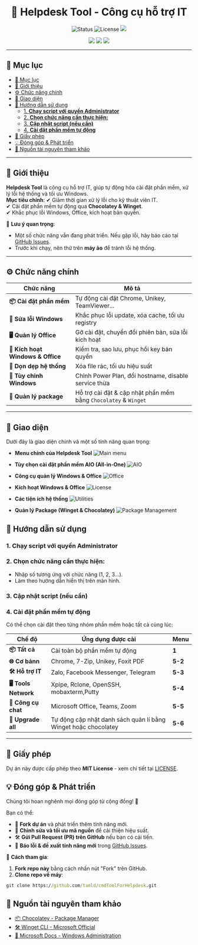 
<h1 align="center">🚀 Helpdesk Tool - Công cụ hỗ trợ IT</h1>
<p align="center">
  <img src="https://img.shields.io/badge/status-active-brightgreen" alt="Status">
  <img src="https://img.shields.io/badge/license-MIT-blue" alt="License">
  <img src="https://img.shields.io/github/downloads/tamld/tao-repo-tren-github/total.svg">
</p>
<p align="center">
  <img src="https://img.shields.io/github/forks/tamld/tao-repo-tren-github.svg">
  <img src="https://img.shields.io/github/stars/tamld/tao-repo-tren-github.svg">
  <img src="https://img.shields.io/github/followers/tamld.svg?style=social&label=Follow&maxAge=2592000">
</p>

---

## 📖 Mục lục
- [📖 Mục lục](#-mục-lục)
- [🔹 Giới thiệu](#-giới-thiệu)
- [⚙ Chức năng chính](#-chức-năng-chính)
- [📌 Giao diện](#-giao-diện)
- [📌 Hướng dẫn sử dụng](#-hướng-dẫn-sử-dụng)
  - [1. **Chạy script với quyền Administrator**](#1-chạy-script-với-quyền-administrator)
  - [2. **Chọn chức năng cần thực hiện:**](#2-chọn-chức-năng-cần-thực-hiện)
  - [3. **Cập nhật script (nếu cần)**](#3-cập-nhật-script-nếu-cần)
  - [4. **Cài đặt phần mềm tự động**](#4-cài-đặt-phần-mềm-tự-động)
- [📜 Giấy phép](#-giấy-phép)
- [💡 Đóng góp \& Phát triển](#-đóng-góp--phát-triển)
- [🔗 Nguồn tài nguyên tham khảo](#-nguồn-tài-nguyên-tham-khảo)

---

## 🔹 Giới thiệu

**Helpdesk Tool** là công cụ hỗ trợ IT, giúp tự động hóa cài đặt phần mềm, xử lý lỗi hệ thống và tối ưu Windows.  
**Mục tiêu chính**:
✔ Giảm thời gian xử lý lỗi cho kỹ thuật viên IT.  
✔ Cài đặt phần mềm tự động qua **Chocolatey & Winget**.  
✔ Khắc phục lỗi Windows, Office, kích hoạt bản quyền.  

📌 **Lưu ý quan trọng**:
- Một số chức năng vẫn đang phát triển. Nếu gặp lỗi, hãy báo cáo tại [GitHub Issues](https://github.com/tamld/cmdToolForHelpdesk/issues).
- Trước khi chạy, nên thử trên **máy ảo** để tránh lỗi hệ thống.

---

## ⚙ Chức năng chính

| Chức năng | Mô tả |
|-----------|-------|
| **📦 Cài đặt phần mềm** | Tự động cài đặt Chrome, Unikey, TeamViewer... |
| **🔄 Sửa lỗi Windows** | Khắc phục lỗi update, xóa cache, tối ưu registry |
| **🖥️ Quản lý Office** | Gỡ cài đặt, chuyển đổi phiên bản, sửa lỗi kích hoạt |
| **🔑 Kích hoạt Windows & Office** | Kiểm tra, sao lưu, phục hồi key bản quyền |
| **💾 Dọn dẹp hệ thống** | Xóa file rác, tối ưu hiệu suất |
| **🔌 Tùy chỉnh Windows** | Chỉnh Power Plan, đổi hostname, disable service thừa |
| **📂 Quản lý package** | Hỗ trợ cài đặt & cập nhật phần mềm bằng `Chocolatey` & `Winget` |

---
## 📌 Giao diện

Dưới đây là giao diện chính và một số tính năng quan trọng:

- **Menu chính của Helpdesk Tool**
  ![Main menu](pictures/1.png)

- **Tùy chọn cài đặt phần mềm AIO (All-in-One)**
  ![AIO](pictures/1-1.png)

- **Công cụ quản lý Windows & Office**
  ![Office](pictures/1-2.png)

- **Kích hoạt Windows & Office**
  ![License](pictures/1-3.png)

- **Các tiện ích hệ thống**
  ![Utilities](pictures/1-4.png)

- **Quản lý Package (Winget & Chocolatey)**
  ![Package Management](pictures/1-5.png)


## 📌 Hướng dẫn sử dụng


### 1. **Chạy script với quyền Administrator**  

### 2. **Chọn chức năng cần thực hiện:**
+ Nhập số tương ứng với chức năng (1, 2, 3...).
+ Làm theo hướng dẫn hiển thị trên màn hình.

### 3. **Cập nhật script (nếu cần)**

### 4. **Cài đặt phần mềm tự động**
Có thể chọn cài đặt theo từng nhóm phần mềm hoặc tất cả cùng lúc:


|**Chế độ**|Ứng dụng được cài|Menu|
|-----------|-------|-------|
|**📦 Tất cả**|Cài toàn bộ phần mềm tự động|**1**|
|**🌐 Cơ bảnn**|Chrome, 7-Zip, Unikey, Foxit PDF|**5-2**|
|**🛠 Hỗ trợ IT**|Zalo, Facebook Messenger, Telegram|**5-3**|
|**🖥 Tools Network**|Xpipe, Rclone, OpenSSH, mobaxterm,Putty|**5-4**|
|**💬 Công cụ chat**|Microsoft Office, Teams, Zoom|**5-5**|
|**🔄 Upgrade all**| Tự động cập nhật danh sách quản lí bằng Winget hoặc chocolatey |**5-6**|

---

## 📜 Giấy phép
Dự án này được cấp phép theo **MIT License** - xem chi tiết tại [LICENSE](LICENSE).

## 💡 Đóng góp & Phát triển
Chúng tôi hoan nghênh mọi đóng góp từ cộng đồng! 🚀  

Bạn có thể:
- 📌 **Fork dự án** và phát triển thêm tính năng mới.
- 🔧 **Chỉnh sửa và tối ưu mã nguồn** để cải thiện hiệu suất.
- 🛠 **Gửi Pull Request (PR) trên GitHub** nếu bạn có cải tiến.
- 🐞 **Báo lỗi & đề xuất tính năng mới** trong [GitHub Issues](https://github.com/tamld/cmdToolForHelpdesk/issues).

📌 **Cách tham gia**:
1. **Fork repo này** bằng cách nhấn nút "Fork" trên GitHub.
2. **Clone repo về máy**:
```cmd
git clone https://github.com/tamld/cmdToolForHelpdesk.git
```

## 🔗 Nguồn tài nguyên tham khảo

- [📦 Chocolatey - Package Manager](https://chocolatey.org/)
- [🛠 Winget CLI - Microsoft Official](https://github.com/microsoft/winget-cli)
- [📖 Microsoft Docs - Windows Administration](https://docs.microsoft.com/en-us/windows/)